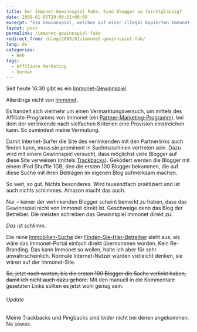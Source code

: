 ```yaml
---
title: Der Immonet-Gewinnspiel Fake. Sind Blogger zu leichtgläubig?
date: 2009-01-05T20:00:31+00:00
excerpt: "Ein Gewinnspiel, welches auf einer illegal kopierten Immonet-Website veranstaltet wird, versucht Links für’s Affiliate-Marketing zu generieren."
layout: post
permalink: /immonet-gewinnspiel-fake
redirect_from: /blog/2009/01/immonet-gewinnspiel-fak/
lang: de
categories:
  - Web
tags:
  - Affiliate Marketing
  - German
---
```

Seit heute 16:30 gibt es ein <a href="http://immonet.finden-sie-hier.de/blog/gewinnspiel/" rel="nofollow">Immonet-Gewinnspiel</a>.

Allerdings nicht von <a href="https://www.immonet.de/" rel="nofollow">Immonet</a>.

Es handelt sich vielmehr um einen Vermarktungsversuch, um mittels des Affiliate-Programms von Immonet (ein [Partner-Marketing-Programm](https://de.wikipedia.org/wiki/Affiliate-Marketing)), bei dem der verlinkende nach vielfachen Kriterien eine Provision einstreichen kann. So zumindest meine Vermutung.

Damit Internet-Surfer die Site des verlinkenden mit den Partnerlinks auch finden kann, muss sie prominent in Suchmaschinen vertreten sein. Dazu wird mit einem Gewinnspiel versucht, dass möglichst viele Blogger auf diese Site verweisen (mittels [Trackbacks](https://de.wikipedia.org/wiki/Trackback)). Geködert werden die Blogger mit einem iPod Shuffle 1GB, den die ersten 100 Blogger bekommen, die auf diese Suche mit ihren Beiträgen im eigenen Blog aufmerksam machen.

So weit, so gut. Nichts besonderes. Wird tausendfach praktiziert und ist auch nichts schlimmes. Amazon macht das auch.

Nur – keiner der verlinkenden Blogger scheint bemerkt zu haben, dass das Gewinnspiel nicht von Immonet direkt ist. Geschweige denn das Blog der Betreiber. Die meisten schreiben das Gewinnspiel Immonet direkt zu.

_Das_ ist schlimm.

Die reine <a href="http://immonet.finden-sie-hier.de/" rel="nofollow">Immobilien-Suche</a> der <a href="http://finden-sie-hier.de/impressum/" rel="nofollow">Finden-Sie-Hier-Betreiber</a> sieht aus, als wäre das Immonet-Portal einfach direkt übernommen worden. Kein Re-Branding. Das kann Immonet so wollen, halte ich aber für sehr unwahrscheinlich. Normale Internet-Nutzer würden vielleicht denken, sie wären auf der Immonet-Site.

<del datetime="2009-01-05T18:19:36+00:00">So, jetzt noch warten, bis die ersten 100 Blogger die Sache verlinkt haben, damit ich nicht auch dazu gehöre.</del> Mit den manuell in die Kommentare gesetzten Links sollten es jetzt wohl genug sein.

###### Update

Meine Trackbacks und Pingbacks sind _leider_ nicht bei denen angekommen. Na sowas.